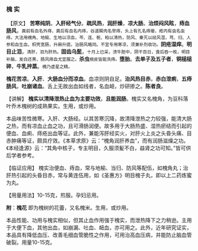###  槐     实


​    【原文】  **苦寒纯阴**。**入肝经气分**。**疏风热**，**润肝燥**，**凉大肠**。**治烦闷风眩**，**痔血肠风**，<small>粪前有血名外痔，粪后有血名内痔，谷道胬肉名举痔，头上有孔名痔瘘，疮内有虫名虫痔。大法用槐角、地榆、生地以凉血，芩、连、栀、柏以清热，防风、秦艽以祛风湿，芎、归、人参和血生血，枳壳宽肠，升麻升提。治肠风略同。不宜专用寒凉，须兼补剂收功。</small>**阴疮湿痒**。**明目止泪**，<small>清肝，泪为肝热。</small>**固齿乌髭**，<small>十月上已采，渍牛胆中，阴干百日，食后吞一枚，明目补脑，发白还黑，肠风痔血尤宜服之。</small>**杀虫**<small>根皮皆能洗痔。</small>**堕胎**。**去单子及五子者**，**铜槌槌碎**，**牛乳拌蒸**。<small>槐乃虚星之精。</small>
​    

**槐花苦凉**。**入肝**、**大肠血分而凉血**。血凉则阴自足。**治风热目赤**，**赤白泄痢**，**五痔肠风**，**吐崩诸血**。舌上无故出血如线者，名血衄，炒研掺之。**陈者良**。

   【讲解】 **槐实以清降泄热止血为主要功效**，**且能润肠**。槐实又名槐角，为豆科落叶乔木槐树的成熟果实。生用，或炒用。
    

本品味苦性微寒。入肝、大肠经。以其苦寒沉降，故清降泄热之力较强，能清大肠之热，而有凉血止血之功，且可滑肠润便。故多用于大肠热盛、湿热瘀结而引起的便血、血痢、痔疮出血等证。此外，兼能泻肝经实火，对肝火上炎之头昏头痛、目赤肿痛等证，颇具疗效。《本草求原》云：“槐角润肝养血”，而有润肠滋燥之功。《本经逢源》云：“其角中核子，专主明目，久服须髪不白，益肾之功可知。”皆可供后学者参考。

【临证应用】 槐实治便血、痔血，常与地榆、当归、防风等配伍，如槐角丸；治肝热引起的头昏目赤，常与黄连伍用，如《圣惠方》明目槐子丸，即以上二药炼蜜为丸。
    

【用量用法】10-15克，煎服。孕妇忌用。
     

**附**：**槐花**  即为槐树的花蕾，又名槐米。生用，或炒用。
     

本品性能、功用与槐实相似，但其止血作用强于槐实，而泄热降下之力稍逊。主用于大便下血，其他出血，如崩漏、吐血、衄血，亦可用之。此外，近年研究证实，本品具有降低血压、改善毛细血管脆性之作用，可用治高血压病，并能防止脑血管破裂。用量10-15克。

